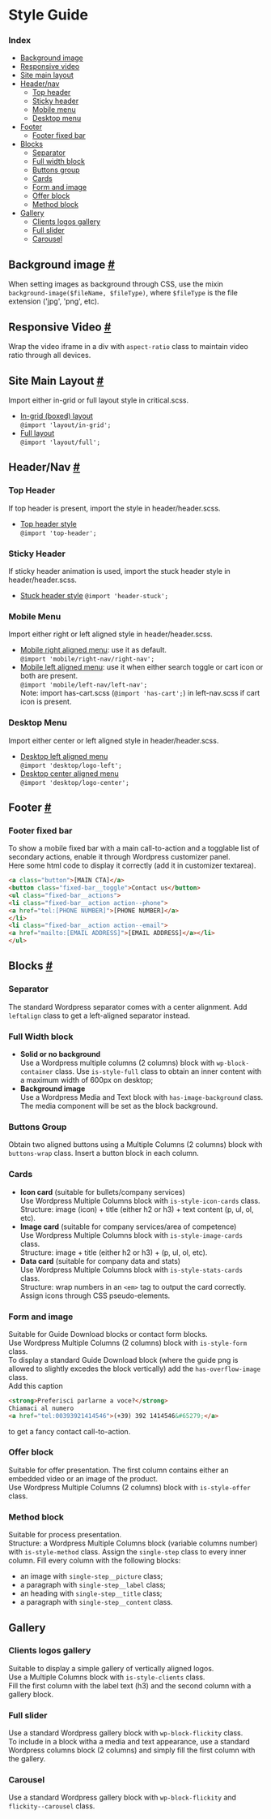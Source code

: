 # Style Guide

### <a name="index">Index</a>
* [Background image](#background-image)
* [Responsive video](#responsive-video)
* [Site main layout](#site-main-layout)
* [Header/nav](#header-nav)
    * [Top header](#top-header)
    * [Sticky header](#sticky-header)
    * [Mobile menu](#mobile-menu)
    * [Desktop menu](#desktop-menu)
* [Footer](#footer)
    * [Footer fixed bar](#footer-fixed-bar)
* [Blocks](#blocks)
    * [Separator](#separator)
    * [Full width block](#full-width-block)
    * [Buttons group](#buttons-group)
    * [Cards](#cards)
    * [Form and image](#form-and-image)
    * [Offer block](#offer-block)
    * [Method block](#method-block)
* [Gallery](#gallery)
    * [Clients logos gallery](#clients-logos-gallery)
    * [Full slider](#full-slider)
    * [Carousel](#carousel)

## <a name="background-image">Background image</a> [#](#index)
When setting images as background through CSS, use the mixin 
`background-image($fileName, $fileType)`,
where `$fileType` is the file extension ('jpg', 'png', etc).

## <a name="responsive-video">Responsive Video</a> [#](#index)
Wrap the video iframe in a div with `aspect-ratio` class to maintain video ratio 
through all devices.

## <a name="site-main-layout">Site Main Layout</a> [#](#index)
Import either in-grid or full layout style in critical.scss.
* [In-grid (boxed) layout](layout/_in-grid.scss)\
    `@import 'layout/in-grid';`
* [Full layout](layout/_full.scss)\
    `@import 'layout/full';`

## <a name="header-nav">Header/Nav</a> [#](#index)
### <a name="top-header">Top Header</a>
If top header is present, import the style in header/header.scss.
* [Top header style](header/_top-header.scss)\
    `@import 'top-header';`

### <a name="sticky-header">Sticky Header</a>
If sticky header animation is used, import the stuck header style in 
header/header.scss.
* [Stuck header style](header/_header-stuck.scss)
    `@import 'header-stuck';`

### <a name="mobile-menu">Mobile Menu</a>
Import either right or left aligned style in header/header.scss.
* [Mobile right aligned menu](header/_right-mobile-nav.scss): 
    use it as default.\
    `@import 'mobile/right-nav/right-nav';`
* [Mobile left aligned menu](header/_left-mobile-nav.scss):
    use it when either search toggle or cart icon or both are present.\
    `@import 'mobile/left-nav/left-nav';`\
    Note: import has-cart.scss (`@import 'has-cart';`) in left-nav.scss if cart icon is present.

### <a name="desktop-menu">Desktop Menu</a>
Import either center or left aligned style in header/header.scss.
* [Desktop left aligned menu](header/_left-aligned.scss)\
    `@import 'desktop/logo-left';`
* [Desktop center aligned menu](header/_center-aligned.scss)\
    `@import 'desktop/logo-center';`

## <a name="footer">Footer</a> [#](#index)

### <a name="footer-fixed-bar">Footer fixed bar</a>
To show a mobile fixed bar with a main call-to-action and a togglable list
of secondary actions, enable it through Wordpress customizer panel.\
Here some html code to display it correctly (add it in customizer textarea).

```html
<a class="button">[MAIN CTA]</a>
<button class="fixed-bar__toggle">Contact us</button>
<ul class="fixed-bar__actions">
<li class="fixed-bar__action action--phone">
<a href="tel:[PHONE NUMBER]">[PHONE NUMBER]</a>
</li>
<li class="fixed-bar__action action--email">
<a href="mailto:[EMAIL ADDRESS]">[EMAIL ADDRESS]</a></li>
</ul>
```

## <a name="blocks">Blocks</a> [#](#index)

### <a name="separator">Separator</a>
The standard Wordpress separator comes with a center alignment.
Add `leftalign` class to get a left-aligned separator instead.

### <a name="full-width-block">Full Width block</a>
* **Solid or no background**\
    Use a Wordpress multiple columns (2 columns) block with 
    `wp-block-container` class.
    Use `is-style-full` class to obtain an inner content with a maximum width of
    600px on desktop;
* **Background image**\
    Use a Wordpress Media and Text block with `has-image-background` class. 
    The media component will be set as the block background.

### <a name="buttons-group">Buttons Group</a>
Obtain two aligned buttons using a Multiple Columns (2 columns) block with
`buttons-wrap` class. Insert a button block in each column.

### <a name="cards">Cards</a>
* **Icon card** (suitable for bullets/company services)\
    Use Wordpress Multiple Columns block with `is-style-icon-cards` class.\
    Structure: image (icon) + title (either h2 or h3) + text content (p, ul, ol, etc).
* **Image card** (suitable for company services/area of competence)\
    Use Wordpress Multiple Columns block with `is-style-image-cards` class.\
    Structure: image + title (either h2 or h3) + (p, ul, ol, etc).
* **Data card** (suitable for company data and stats)\
    Use Wordpress Multiple Columns block with `is-style-stats-cards` class.\
    Structure: wrap numbers in an `<em>` tag to output the card correctly. 
    Assign icons through CSS pseudo-elements.

### <a name="form-and-image">Form and image</a>
Suitable for Guide Download blocks or contact form blocks.\
Use Wordpress Multiple Columns (2 columns) block with `is-style-form` class.\
To display a standard Guide Download block (where the guide png is allowed to 
slightly excedes the block vertically) add the `has-overflow-image` class.\
Add this caption
```html
<strong>Preferisci parlarne a voce?</strong>
Chiamaci al numero
<a href="tel:00393921414546">(+39) 392 1414546&#65279;</a>
```
to get a fancy contact call-to-action.
### <a name="offer-block">Offer block</a>
Suitable for offer presentation. The first column contains either an embedded
video or an image of the product. \
Use Wordpress Multiple Columns (2 columns) block with `is-style-offer` class.

### <a name="method-block">Method block</a>
Suitable for process presentation.\
Structure: a Wordpress Multiple Columns block (variable columns number) with 
`is-style-method` class. Assign the `single-step` class to every inner column.
Fill every column with the following blocks:
* an image with `single-step__picture` class;
* a paragraph with `single-step__label` class;
* an heading with `single-step__title` class;
* a paragraph with `single-step__content` class.

## Gallery

### <a name="clients-logos-gallery">Clients logos gallery</a>
Suitable to display a simple gallery of vertically aligned logos.\
Use a Multiple Columns block with `is-style-clients` class.\
Fill the first column with the label text (h3) and the second column with 
a gallery block.

### <a name="full-slider">Full slider</a>
Use a standard Wordpress gallery block with `wp-block-flickity` class.\
To include in a block witha a media and text appearance, use a standard
Wordpress columns block (2 columns) and simply fill the first column with the
gallery.

### <a name="carousel">Carousel</a>
Use a standard Wordpress gallery block with `wp-block-flickity` and 
`flickity--carousel` class.